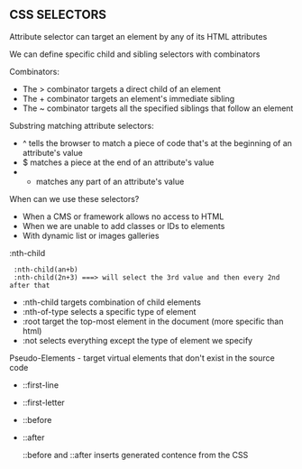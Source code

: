 ## CSS SELECTORS

Attribute selector can target an element by any of its HTML attributes

We can define specific child and sibling selectors with combinators

Combinators:

- The > combinator targets a direct child of an element
- The + combinator targets an element's immediate sibling
- The ~ combinator targets all the specified siblings that follow an element

Substring matching attribute selectors:

- ^ tells the browser to match a piece of code that's at the beginning of an attribute's value
- $ matches a piece at the end of an attribute's value
- * matches any part of an attribute's value

When can we use these selectors?

- When a CMS or framework allows no access to HTML
- When we are unable to add classes or IDs to elements
- With dynamic list or images galleries

:nth-child

     :nth-child(an+b)
     :nth-child(2n+3) ===> will select the 3rd value and then every 2nd after that

- :nth-child targets combination of child elements
- :nth-of-type selects a specific type of element
- :root target the top-most element in the document (more specific than html)
- :not selects everything except the type of element we specify

Pseudo-Elements - target virtual elements that don't exist in the source code

- ::first-line
- ::first-letter
- ::before
- ::after

     ::before and ::after inserts generated contence from the CSS

